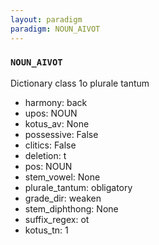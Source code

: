 ```yaml
---
layout: paradigm
paradigm: NOUN_AIVOT
---
```

### ` NOUN_AIVOT `

Dictionary class 1o plurale tantum
* harmony: back
* upos: NOUN
* kotus_av: None
* possessive: False
* clitics: False
* deletion: t
* pos: NOUN
* stem_vowel: None
* plurale_tantum: obligatory
* grade_dir: weaken
* stem_diphthong: None
* suffix_regex: ot
* kotus_tn: 1
